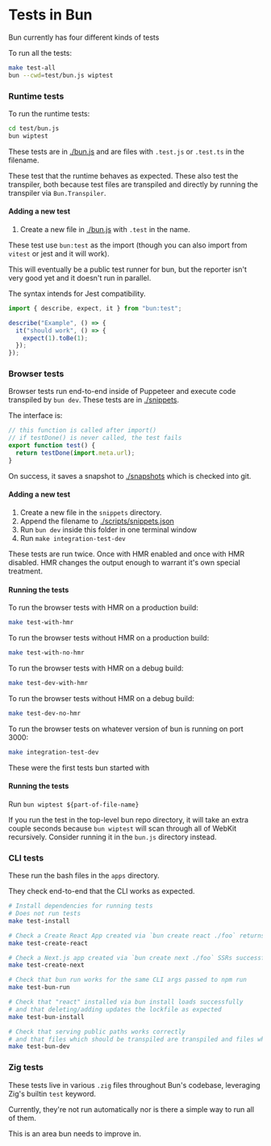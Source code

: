 # Tests in Bun

Bun currently has four different kinds of tests

To run all the tests:

```bash
make test-all
bun --cwd=test/bun.js wiptest
```

### Runtime tests

To run the runtime tests:

```bash
cd test/bun.js
bun wiptest
```

These tests are in [./bun.js](./bun.js) and are files with `.test.js` or `.test.ts` in the filename.

These test that the runtime behaves as expected. These also test the transpiler, both because test files are transpiled and directly by running the transpiler via `Bun.Transpiler`.

#### Adding a new test

1. Create a new file in [./bun.js](./bun.js/) with `.test` in the name.

These test use `bun:test` as the import (though you can also import from `vitest` or jest and it will work).

This will eventually be a public test runner for bun, but the reporter isn't very good yet and it doesn't run in parallel.

The syntax intends for Jest compatibility.

```ts
import { describe, expect, it } from "bun:test";

describe("Example", () => {
  it("should work", () => {
    expect(1).toBe(1);
  });
});
```

### Browser tests

Browser tests run end-to-end inside of Puppeteer and execute code transpiled by `bun dev`. These tests are in [./snippets](./snippets).

The interface is:

```js
// this function is called after import()
// if testDone() is never called, the test fails
export function test() {
  return testDone(import.meta.url);
}
```

On success, it saves a snapshot to [./snapshots](./snapshots) which is checked into git.

#### Adding a new test

1. Create a new file in the `snippets` directory.
2. Append the filename to [./scripts/snippets.json](./scripts/snippets.json)
3. Run `bun dev` inside this folder in one terminal window
4. Run `make integration-test-dev`

These tests are run twice. Once with HMR enabled and once with HMR disabled. HMR changes the output enough to warrant it's own special treatment.

#### Running the tests

To run the browser tests with HMR on a production build:

```bash
make test-with-hmr
```

To run the browser tests without HMR on a production build:

```bash
make test-with-no-hmr
```

To run the browser tests with HMR on a debug build:

```bash
make test-dev-with-hmr
```

To run the browser tests without HMR on a debug build:

```bash
make test-dev-no-hmr
```

To run the browser tests on whatever version of bun is running on port 3000:

```bash
make integration-test-dev
```

These were the first tests bun started with

#### Running the tests

Run `bun wiptest ${part-of-file-name}`

If you run the test in the top-level bun repo directory, it will take an extra couple seconds because `bun wiptest` will scan through all of WebKit recursively. Consider running it in the `bun.js` directory instead.

### CLI tests

These run the bash files in the `apps` directory.

They check end-to-end that the CLI works as expected.

```bash
# Install dependencies for running tests
# Does not run tests
make test-install

# Check a Create React App created via `bun create react ./foo` returns HTML
make test-create-react

# Check a Next.js app created via `bun create next ./foo` SSRs successfully
make test-create-next

# Check that bun run works for the same CLI args passed to npm run
make test-bun-run

# Check that "react" installed via bun install loads successfully
# and that deleting/adding updates the lockfile as expected
make test-bun-install

# Check that serving public paths works correctly
# and that files which should be transpiled are transpiled and files which shouldn't be aren't
make test-bun-dev
```

### Zig tests

These tests live in various `.zig` files throughout Bun's codebase, leveraging Zig's builtin `test` keyword.

Currently, they're not run automatically nor is there a simple way to run all of them.

This is an area bun needs to improve in.
